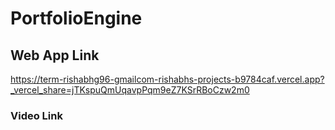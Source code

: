 # PortfolioEngine
## Web App Link
https://term-rishabhg96-gmailcom-rishabhs-projects-b9784caf.vercel.app?_vercel_share=jTKspuQmUqavpPqm9eZ7KSrRBoCzw2m0

### Video Link
